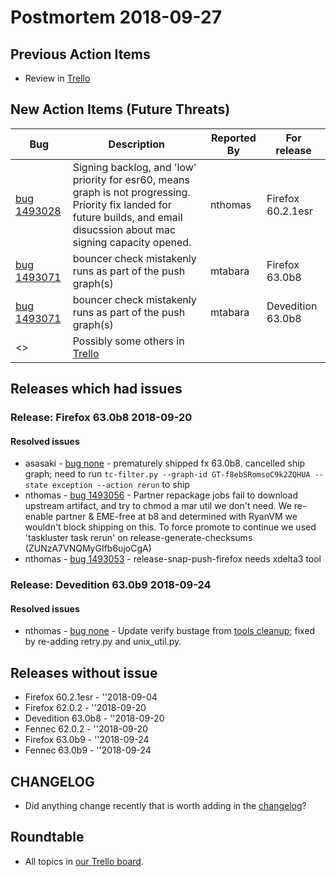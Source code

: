 # Postmortem 2018-09-27

## Previous Action Items

* Review in [Trello](https://trello.com/b/aLnCtUjm/releaseduty)

## New Action Items (Future Threats)

| Bug                                                           | Description                | Reported By         | For release |
| ------------------------------------------------------------- | -------------------------- | ------------------- | ----------- |
| [bug 1493028](https://bugzil.la/1493028)  | Signing backlog, and 'low' priority for esr60, means graph is not progressing. Priority fix landed for future builds, and email disucssion about mac signing capacity opened. | nthomas  | Firefox 60.2.1esr |
| [bug 1493071](https://bugzil.la/1493071)  | bouncer check mistakenly runs as part of the push graph(s) | mtabara  | Firefox 63.0b8 |
| [bug 1493071](https://bugzil.la/1493071)  | bouncer check mistakenly runs as part of the push graph(s) | mtabara  | Devedition 63.0b8 |
| <> | Possibly some others in [Trello](https://trello.com/b/aLnCtUjm/releaseduty) | | | | |

## Releases which had issues

### Release: Firefox 63.0b8 2018-09-20

#### Resolved issues
- asasaki - [bug none](https://bugzil.la/none) - prematurely shipped fx 63.0b8. cancelled ship graph; need to run `tc-filter.py --graph-id GT-f8ebSRomsoC9k2ZQHUA --state exception --action rerun` to ship
- nthomas - [bug 1493056](https://bugzil.la/1493056) - Partner repackage jobs fail to download upstream artifact, and try to chmod a mar util we don't need. We re-enable partner & EME-free at b8 and determined with RyanVM we wouldn't block shipping on this. To force promote to continue we used 'taskluster task rerun' on release-generate-checksums (ZUNzA7VNQMyGIfb6ujoCgA)
- nthomas - [bug 1493053](https://bugzil.la/1493053) - release-snap-push-firefox needs xdelta3 tool
### Release: Devedition 63.0b9 2018-09-24

#### Resolved issues
- nthomas - [bug none](https://bugzil.la/none) - Update verify bustage from [tools cleanup](https://hg.mozilla.org/build/tools/rev/d5289f1ceaaa); fixed by re-adding retry.py and unix_util.py.

## Releases without issue

* Firefox 60.2.1esr - ''2018-09-04
* Firefox 62.0.2 - ''2018-09-20
* Devedition 63.0b8 - ''2018-09-20
* Fennec 62.0.2 - ''2018-09-20
* Firefox 63.0b9 - ''2018-09-24
* Fennec 63.0b9 - ''2018-09-24

## CHANGELOG
- Did anything change recently that is worth adding in the [changelog](https://github.com/mozilla-releng/releasewarrior-2.0/blob/master/docs/CHANGELOG.md)?

## Roundtable
- All topics in [our Trello board](https://trello.com/b/aLnCtUjm/releaseduty).